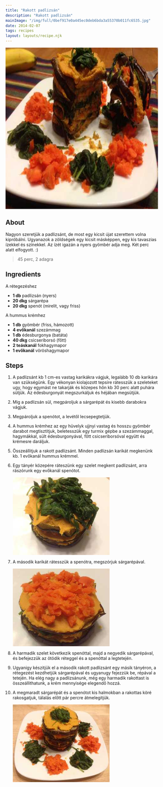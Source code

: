 ```yaml
---
title: "Rakott padlizsán"
description: "Rakott padlizsán"
mainImage: "/img/full/0bef917e0a445ec0deb6bda3a55370b011fc6535.jpg"
date: 2014-02-07
tags: recipes
layout: layouts/recipe.njk
---
```

                            
<p align="center"><a href="https://cookpad.com/hu/receptek/1925450-rakott-padlizsan" rel="Recipe source page"><img width="751" height="532" src="/img/full/0bef917e0a445ec0deb6bda3a55370b011fc6535.jpg"/></a></p>

## About
<p class="mb-sm">Nagyon szeretjük a padlizsánt, de most egy kicsit újat szerettem volna kipróbálni. Ugyanazok a zöldségek egy kicsit másképpen, egy kis tavaszias ízekkel és színekkel. Az ízét igazán a nyers gyömbér adja meg. Két perc alatt elfogyott. :)</p>

> 45 perc, 2 adagra 

## Ingredients

A rétegezéshez
* **1 db** padlizsán (nyers)
* **20 dkg** sárgarépa
* **20 dkg** spenót (mirelit, vagy friss)

A hummus krémhez
* **1 db** gyömbér (friss, hámozott)
* **4 evőkanál** szezámmag
* **1 db** édesburgonya (batáta)
* **40 dkg** csicseriborsó (főtt)
* **2 teáskanál** fokhagymapor
* **1 evőkanál** vöröshagymapor

## Steps

1. A padlizsánt kb 1 cm-es vastag karikákra vágjuk, legalább 10 db karikára van szükségünk. Egy vékonyan kiolajozott tepsire rátesszük a szeleteket ugy, hogy egymást ne takarják és közepes hőn kb 30 perc alatt puhára sütjük. Az édesburgonyát megszurkáljuk és héjában megsütjük.
 
    <div style="clear: both"/>

2. Mig a padlizsán sül, megpároljuk a sárgarépát és kisebb darabokra vágjuk.
 
    <div style="clear: both"/>

3. Megpároljuk a spenótot, a levétől lecsepegtetjük.
 
    <div style="clear: both"/>

4. A hummus krémhez az egy hüvelyk ujjnyi vastag és hosszu gyömbér darabot megtisztitjuk, beletesszük egy turmix gépbe a szezámmaggal, hagymákkal, sült édesburgonyával, főtt csicseriborsóval együtt és krémesre daráljuk.
 
    <div style="clear: both"/>

5. Összeállitjuk a rakott padlizsánt. Minden padlizsán karikát megkenünk kb. 1 evőkanál hummus krémmel.
 
    <div style="clear: both"/>

6. Egy tányér közepére ráteszünk egy szelet megkent padlizsánt, arra rászórunk egy evőkanál spenótot.
 
    <p><img width="320" height="256" align="left" src="/img/full/200b15267b601da7c5a92e83db86a50a8b5a9b4e.jpg"/></p><div style="clear: both"/>

7. A második karikát rátesszük a spenótra, megszórjuk sárgarépával.
 
    <p><img width="320" height="256" align="left" src="/img/full/787f3af78019fcf8b757ed9ecbea8482494198d4.jpg"/></p><div style="clear: both"/>

8. A harmadik szelet következik spenóttal, majd a negyedik sárgarépával, és befejezzük az ötödik réteggel és a spenóttal a legtetején.
 
    <div style="clear: both"/>

9. Ugyanigy készitjük el a második rakott padlizsánt egy másik tányéron, a rétegezést kezdhetjük sárgarépával és ugyanugy fejezzük be, répával a tetején. Ha elég nagy a padlizsánunk, még egy harmadik rakottast is összeállithatunk, a krém mennyisége elegendő hozzá.
 
    <div style="clear: both"/>

10. A megmaradt sárgarépát és a spenótot kis halmokban a rakottas köré rakosgatjuk, tálalás előtt pár percre átmelegitjük.
 
    <p><img width="320" height="256" align="left" src="/img/full/066892e4b6ba8f6a36f93989a7ae4a97ecfc6c1b.jpg"/></p><div style="clear: both"/>

